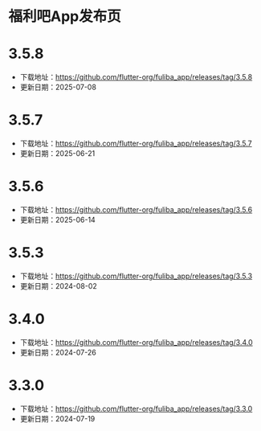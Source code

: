 # 福利吧App发布页
# 3.5.8
* 下载地址：https://github.com/flutter-org/fuliba_app/releases/tag/3.5.8
* 更新日期：2025-07-08

# 3.5.7
* 下载地址：https://github.com/flutter-org/fuliba_app/releases/tag/3.5.7
* 更新日期：2025-06-21

# 3.5.6
* 下载地址：https://github.com/flutter-org/fuliba_app/releases/tag/3.5.6
* 更新日期：2025-06-14

# 3.5.3
* 下载地址：https://github.com/flutter-org/fuliba_app/releases/tag/3.5.3
* 更新日期：2024-08-02

# 3.4.0
* 下载地址：https://github.com/flutter-org/fuliba_app/releases/tag/3.4.0
* 更新日期：2024-07-26

# 3.3.0 
* 下载地址：https://github.com/flutter-org/fuliba_app/releases/tag/3.3.0
* 更新日期：2024-07-19
